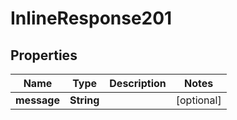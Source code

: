 

# InlineResponse201

## Properties

Name | Type | Description | Notes
------------ | ------------- | ------------- | -------------
**message** | **String** |  |  [optional]



